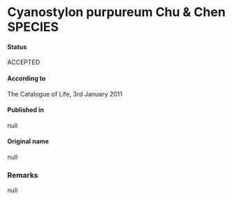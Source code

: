 # Cyanostylon purpureum Chu & Chen SPECIES

#### Status
ACCEPTED

#### According to
The Catalogue of Life, 3rd January 2011

#### Published in
null

#### Original name
null

### Remarks
null